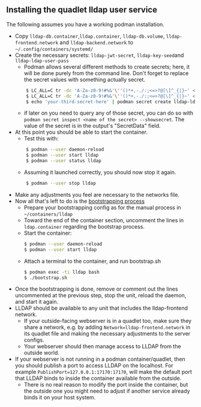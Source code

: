 ## Installing the quadlet lldap user service

The following assumes you have a working podman installation.

- Copy `lldap-db.container`,`lldap.container`, `lldap-db.volume`, `lldap-frontend.network` and `lldap-backend.network` to `~/.config/containers/systemd/`
- Create the necessary secrets: `lldap-jwt-secret`, `lldap-key-seed`and `lldap-ldap-user-pass`
    - Podman allows several different methods to create secrets; here, it will be done purely from the command line. Don't forget to replace the secret values with something actually secret.
    ```bash
        $ LC_ALL=C tr -dc 'A-Za-z0-9!#%&'\''()*+,-./:;<=>?@[\]^_{|}~' </dev/urandom | head -c 32 | podman secret create lldap-jwt-secret -
        $ LC_ALL=C tr -dc 'A-Za-z0-9!#%&'\''()*+,-./:;<=>?@[\]^_{|}~' </dev/urandom | head -c 32 | podman secret create lldap-key-seed -
        $ echo 'your-third-secret-here' | podman secret create lldap-ldap-user-pass -
    ```
    - if later on you need to query any of those secret, you can do so with `podman secret inspect <name of the secret> --showsecret`. The value of the secret is in the output's "SecretData" field.
- At this point you should be able to start the container.
    - Test this with:
    ```bash
        $ podman --user daemon-reload
        $ podman --user start lldap
        $ podman --user status lldap
    ```
    - Assuming it launched correctly, you should now stop it again.
    ```bash
        $ podman --user stop lldap
    ```
- Make any adjustments you feel are necessary to the networks file.
- Now all that's left to do is the [bootstrapping process](../bootstrap/bootstrap.md#docker-compose)
    - Prepare your bootstrapping config as for the manual process in `~/containers/lldap`
    - Toward the end of the container section, uncomment the lines in `ldap.container` regarding
     the bootstrap process.
    - Start the container:
        ```bash
        $ podman --user daemon-reload
        $ podman --user start lldap
        ```
    - Attach a terminal to the container, and run bootstrap.sh
        ```bash
        $ podman exec -ti lldap bash
        $ ./bootstrap.sh
        ```
- Once the bootstrapping is done, remove or comment out the lines uncommented at the previous step, stop the unit, reload the daemon, and start it again.
- LLDAP should be available to any unit that includes the lldap-frontend network.
    - If your outside-facing webserver is in a quadlet too, make sure they share a network, e.g. by adding `Network=lldap-frontend.network` in its quadlet file and making the necessary adjustments to the server configs.
    - Your webserver should then manage access to LLDAP from the outside world.
- If your webserver is not running in a podman container/quadlet, then you should publish a port to access LLDAP on the localhost. For example `PublishPort=127.0.0.1:17170:17170`, will make the default port that LLDAP binds to inside the container available from the outside.
    - There is no real reason to modify the port inside the container, but the outside one you might need to adjust if another service already binds it on your host system.
